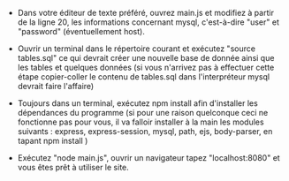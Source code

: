 - Dans votre éditeur de texte préféré, ouvrez main.js et modifiez à partir de la ligne 20, les informations concernant mysql, c'est-à-dire "user" et "password" (éventuellement host).

- Ouvrir un terminal dans le répertoire courant et exécutez "source tables.sql" ce qui devrait créer une nouvelle base de donnée ainsi que les tables et quelques données
(si vous n'arrivez pas à effectuer cette étape copier-coller le contenu de tables.sql dans l'interpréteur mysql devrait faire l'affaire)

- Toujours dans un terminal, exécutez npm install afin d'installer les dépendances du programme
(si pour une raison quelconque ceci ne fonctionne pas pour vous, il va falloir installer à la main les modules suivants : express, express-session, mysql, path, ejs, body-parser, en tapant npm install <module>)

- Exécutez "node main.js", ouvrir un navigateur tapez "localhost:8080" et vous êtes prêt à utiliser le site.

